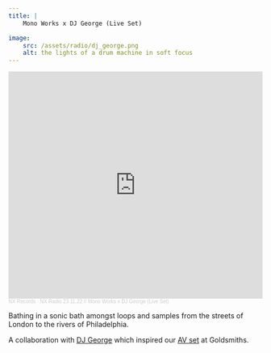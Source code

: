 ```yaml
---
title: | 
    Mono Works x DJ George (Live Set)

image:
    src: /assets/radio/dj_george.png
    alt: the lights of a drum machine in soft focus
---
```

<section class = "narrow" markdown=1>

<section class = "centered">
<iframe width="100%" height="450" scrolling="no" frameborder="no" allow="autoplay" src="https://w.soundcloud.com/player/?url=https%3A//api.soundcloud.com/tracks/1485614650&color=%23080b07&auto_play=false&hide_related=false&show_comments=true&show_user=true&show_reposts=false&show_teaser=true&visual=true"></iframe><div style="font-size: 10px; color: #cccccc;line-break: anywhere;word-break: normal;overflow: hidden;white-space: nowrap;text-overflow: ellipsis; font-family: Interstate,Lucida Grande,Lucida Sans Unicode,Lucida Sans,Garuda,Verdana,Tahoma,sans-serif;font-weight: 100;"><a href="https://soundcloud.com/nxrecords" title="NX Records" target="_blank" style="color: #cccccc; text-decoration: none;">NX Records</a> · <a href="https://soundcloud.com/nxrecords/nx-radio-231122-mono-works-x-dj-george" title="NX Radio 23.11.22 // Mono Works x DJ George (Live Set)" target="_blank" style="color: #cccccc; text-decoration: none;">NX Radio 23.11.22 // Mono Works x DJ George (Live Set)</a></div>
</section>

Bathing in a sonic bath amongst loops and samples from the streets of London to the rivers of Philadelphia.

A collaboration with [DJ George][website] which inspired our [AV set][website2] at Goldsmiths.

[website]: https://soundcloud.com/d_j_george
[website2]: https://montyfew.github.io/av_projects/CMPD.html